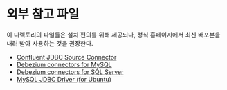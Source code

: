 # 외부 참고 파일

이 디렉토리의 파일들은 설치 편의를 위해 제공되나, 정식 홈페이지에서 최신 배포본을 내려 받아 사용하는 것을 권장한다.

- [Confluent JDBC Source Connector](https://www.confluent.io/hub/confluentinc/kafka-connect-jdbc)
- [Debezium connectors for MySQL](https://debezium.io/documentation/reference/stable/connectors/mysql.html)
- [Debezium connectors for SQL Server](https://debezium.io/documentation/reference/stable/connectors/sqlserver.html)
- [MySQL JDBC Driver (for Ubuntu)](https://dev.mysql.com/downloads/connector/j/)